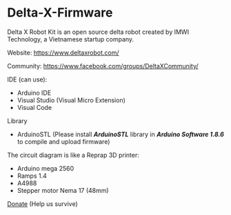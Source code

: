 # Delta-X-Firmware

Delta X Robot Kit is an open source delta robot created by IMWI Technology, a Vietnamese startup company. 

Website: https://www.deltaxrobot.com/

Community: https://www.facebook.com/groups/DeltaXCommunity/

IDE (can use):
 - Arduino IDE
 - Visual Studio (Visual Micro Extension)
 - Visual Code

Library
 - ArduinoSTL (Please install ***ArduinoSTL*** library in ***Arduino Software 1.8.6*** to compile and upload firmware)


The circuit diagram is like a Reprap 3D printer:
 - Arduino mega 2560
 - Ramps 1.4
 - A4988
 - Stepper motor Nema 17 (48mm)

[Donate](https://www.deltaxrobot.com/p/donate.html) (Help us survive)
